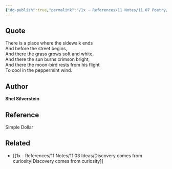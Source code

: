 ```yaml
---
{"dg-publish":true,"permalink":"/1x - References/11 Notes/11.07 Poetry/There is a place where the sidewalk ends - Shel Silverstein/","title":"There is a place where the sidewalk ends - Shel Silverstein","noteIcon":""}
---
```



## Quote
There is a place where the sidewalk ends  
And before the street begins,  
And there the grass grows soft and white,  
And there the sun burns crimson bright,  
And there the moon-bird rests from his flight  
To cool in the peppermint wind.

## Author
**Shel Silverstein**

## Reference
Simple Dollar

## Related
- [[1x - References/11 Notes/11.03 Ideas/Discovery comes from curiosity\|Discovery comes from curiosity]]